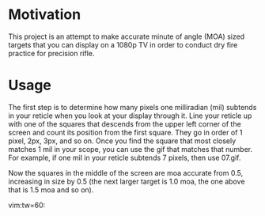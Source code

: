 # Motivation

This project is an attempt to make accurate minute of angle
(MOA) sized targets that you can display on a 1080p TV in
order to conduct dry fire practice for precision rifle.

# Usage

The first step is to determine how many pixels one
milliradian (mil) subtends in your reticle when you look at
your display through it. Line your reticle up with one of
the squares that descends from the upper left corner of the
screen and count its position from the first square. They go
in order of 1 pixel, 2px, 3px, and so on. Once you find the
square that most closely matches 1 mil in your scope, you
can use the gif that matches that number. For example, if
one mil in your reticle subtends 7 pixels, then use 07.gif.

Now the squares in the middle of the screen are moa accurate
from 0.5, increasing in size by 0.5 (the next larger target
is 1.0 moa, the one above that is 1.5 moa and so on).

vim:tw=60:
